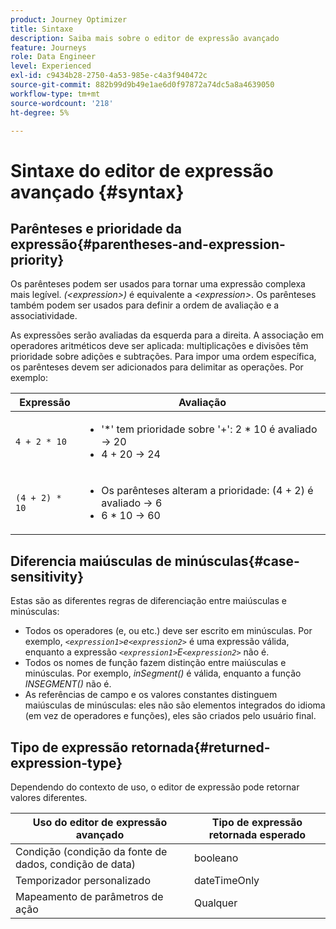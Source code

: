 ```yaml
---
product: Journey Optimizer
title: Sintaxe
description: Saiba mais sobre o editor de expressão avançado
feature: Journeys
role: Data Engineer
level: Experienced
exl-id: c9434b28-2750-4a53-985e-c4a3f940472c
source-git-commit: 882b99d9b49e1ae6d0f97872a74dc5a8a4639050
workflow-type: tm+mt
source-wordcount: '218'
ht-degree: 5%

---
```


# Sintaxe do editor de expressão avançado {#syntax}

## Parênteses e prioridade da expressão{#parentheses-and-expression-priority}

Os parênteses podem ser usados para tornar uma expressão complexa mais legível. _(&lt;expression>)_ é equivalente a _&lt;expression>_. Os parênteses também podem ser usados para definir a ordem de avaliação e a associatividade.

As expressões serão avaliadas da esquerda para a direita. A associação em operadores aritméticos deve ser aplicada: multiplicações e divisões têm prioridade sobre adições e subtrações. Para impor uma ordem específica, os parênteses devem ser adicionados para delimitar as operações. Por exemplo:

<!--```5 + 2 * 10 = 25, and (5 + 2) * 10 = 70```-->

| Expressão | Avaliação |
|--- |--- |
| `4 + 2 * 10` | <ul><li>&#39;*&#39; tem prioridade sobre &#39;+&#39;: 2 * 10 é avaliado → 20</li><li>4 + 20 → 24</li></ul> |
| `(4 + 2) * 10` | <ul><li>Os parênteses alteram a prioridade: (4 + 2) é avaliado → 6</li><li> 6 * 10 → 60</li></ul> |

## Diferencia maiúsculas de minúsculas{#case-sensitivity}

Estas são as diferentes regras de diferenciação entre maiúsculas e minúsculas:

* Todos os operadores (e, ou etc.) deve ser escrito em minúsculas. Por exemplo, _`<expression1>`e`<expression2>`_ é uma expressão válida, enquanto a expressão _`<expression1>`E`<expression2>`_ não é.
* Todos os nomes de função fazem distinção entre maiúsculas e minúsculas. Por exemplo, _inSegment()_ é válida, enquanto a função _INSEGMENT()_ não é.
* As referências de campo e os valores constantes distinguem maiúsculas de minúsculas: eles não são elementos integrados do idioma (em vez de operadores e funções), eles são criados pelo usuário final.

## Tipo de expressão retornada{#returned-expression-type}

Dependendo do contexto de uso, o editor de expressão pode retornar valores diferentes.

| Uso do editor de expressão avançado | Tipo de expressão retornada esperado |
|--- |--- |
| Condição (condição da fonte de dados, condição de data) | booleano |
| Temporizador personalizado | dateTimeOnly |
| Mapeamento de parâmetros de ação | Qualquer |
